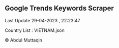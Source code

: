 

## Google Trends Keywords Scraper 
 
Last Update 29-04-2023 , 22:23:47

Country List :
VIETNAM.json



© Abdul Muttaqin 
